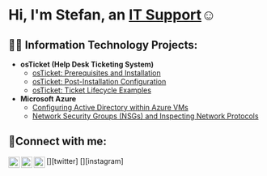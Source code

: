 <h1>Hi, I'm Stefan, an <a href="https://www.linkedin.com/in/stefan-alexander-8a5705198/">IT Support</a>☺</h1>

<h2>👨‍💻 Information Technology Projects:</h2>

- <b>osTicket (Help Desk Ticketing System)</b>
  - [osTicket: Prerequisites and Installation](https://github.com/stefankalexander/osticket-prereqs)
  - [osTicket: Post-Installation Configuration](https://github.com/stefankalexander/post-install-config)
  - [osTicket: Ticket Lifecycle Examples](https://github.com/stefankalexander/ticket-lifecycle)
- <b>Microsoft Azure</b>
  - [Configuring Active Directory within Azure VMs](https://github.com/stefankalexander/configure-ad)
  - [Network Security Groups (NSGs) and Inspecting Network Protocols](https://github.com/stefankalexander/azure-network-protocols)

<h2>🤳Connect with me:</h2>

[<img align="left" alt="Josh | Twitter" width="22px" src="https://cdn.jsdelivr.net/npm/simple-icons@v3/icons/twitter.svg" />][twitter]
[<img align="left" alt="Josh | LinkedIn" width="22px" src="https://cdn.jsdelivr.net/npm/simple-icons@v3/icons/linkedin.svg" />][linkedin]
[<img align="left" alt="Josh | Instagram" width="22px" src="https://cdn.jsdelivr.net/npm/simple-icons@v3/icons/instagram.svg" />][instagram]

[linkedin]: https://www.linkedin.com/in/stefan-alexander-8a5705198/
